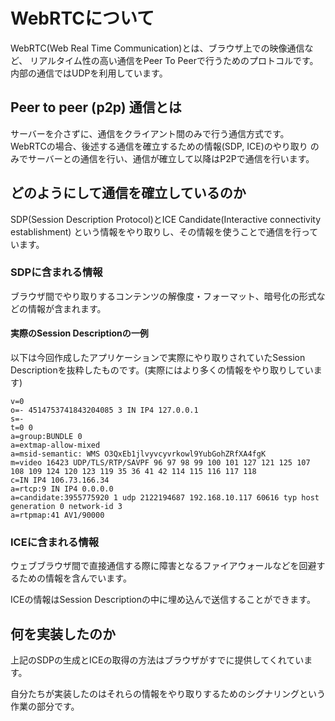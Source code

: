 # WebRTCについて
WebRTC(Web Real Time Communication)とは、ブラウザ上での映像通信など、
リアルタイム性の高い通信をPeer To Peerで行うためのプロトコルです。
内部の通信ではUDPを利用しています。

## Peer to peer (p2p) 通信とは
サーバーを介さずに、通信をクライアント間のみで行う通信方式です。
WebRTCの場合、後述する通信を確立するための情報(SDP, ICE)のやり取り
のみでサーバーとの通信を行い、通信が確立して以降はP2Pで通信を行います。

## どのようにして通信を確立しているのか
SDP(Session Description Protocol)とICE Candidate(Interactive connectivity establishment)
という情報をやり取りし、その情報を使うことで通信を行っています。

### SDPに含まれる情報
ブラウザ間でやり取りするコンテンツの解像度・フォーマット、暗号化の形式などの情報が含まれます。

#### 実際のSession Descriptionの一例
以下は今回作成したアプリケーションで実際にやり取りされていたSession Descriptionを抜粋したものです。(実際にはより多くの情報をやり取りしています)

```
v=0
o=- 4514753741843204085 3 IN IP4 127.0.0.1
s=-
t=0 0
a=group:BUNDLE 0
a=extmap-allow-mixed
a=msid-semantic: WMS O3QxEb1jlvyvcyvrkowl9YubGohZRfXA4fgK
m=video 16423 UDP/TLS/RTP/SAVPF 96 97 98 99 100 101 127 121 125 107 108 109 124 120 123 119 35 36 41 42 114 115 116 117 118
c=IN IP4 106.73.166.34
a=rtcp:9 IN IP4 0.0.0.0
a=candidate:3955775920 1 udp 2122194687 192.168.10.117 60616 typ host generation 0 network-id 3
a=rtpmap:41 AV1/90000
```

### ICEに含まれる情報
ウェブブラウザ間で直接通信する際に障害となるファイアウォールなどを回避するための情報を含んでいます。

ICEの情報はSession Descriptionの中に埋め込んで送信することができます。

## 何を実装したのか
上記のSDPの生成とICEの取得の方法はブラウザがすでに提供してくれています。

自分たちが実装したのはそれらの情報をやり取りするためのシグナリングという作業の部分です。

